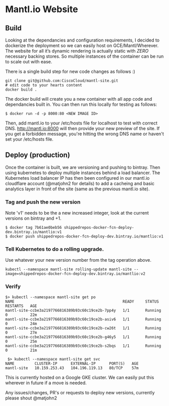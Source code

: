 # Mantl.io Website

## Build
Looking at the dependancies and configuration requirements, I decided to dockerize the deployment so we can easily host on GCE/Mantl/Wherever.
The website for all it’s dynamic rendering is actually static with *ZERO* necessary backing stores. So multiple instances of the container can be run to scale out with ease.

There is a single build step for new code changes as follows :)

```
git clone git@github.com:CiscoCloud/mantl-site.git
# edit code to your hearts content
docker build .
```

The docker build will create you a new container with all app code and dependancies built in. You can then run this locally for testing as follows:
```
$ docker run -d -p 8000:80 <NEW IMAGE ID>
```

Then, add mantl.io to your /etc/hosts file for localhost to test with correct DNS.
http://mantl.io:8000 will then provide your new preview of the site.
If you get a forbidden message, you're hitting the wrong DNS name or haven't set your /etc/hosts file.

## Deploy (production)
Once the container is built, we are versioning and pushing to bintray. Then using kubernetes to deploy multiple instances behind a load balancer.
The  Kubernetes load balancer IP has then been configured in our mantl.io cloudflare account (@matjohn2 for details) to add a cacheing and basic analytics layer in front of the site (same as the previous mantl.io site).

### Tag and push the new version
Note 'v1' needs to be the a new increased integer, look at the current versions on bintray and +1.

```
$ docker tag 7b61ae0beb56 shippedrepos-docker-fcn-deploy-dev.bintray.io/mantlio:v1
$ docker push shippedrepos-docker-fcn-deploy-dev.bintray.io/mantlio:v1
```

### Tell Kubernetes to do a rolling upgrade.
Use whatever your new version number from the tag operation above.

```
kubectl --namespace mantl-site rolling-update mantl-site --image=shippedrepos-docker-fcn-deploy-dev.bintray.io/mantlio:v2
```

### Verify

```
$> kubectl --namespace mantl-site get po
NAME                                                READY     STATUS    RESTARTS   AGE
mantl-site-ccbe3a2197766816389b93c60c19ce2b-7pp4y   1/1       Running   0          22m
mantl-site-ccbe3a2197766816389b93c60c19ce2b-asiv6   1/1       Running   0          24m
mantl-site-ccbe3a2197766816389b93c60c19ce2b-cw26t   1/1       Running   0          27m
mantl-site-ccbe3a2197766816389b93c60c19ce2b-g46y5   1/1       Running   0          25m
mantl-site-ccbe3a2197766816389b93c60c19ce2b-s2bqs   1/1       Running   0          21m

 $> kubectl --namespace mantl-site get svc
NAME         CLUSTER-IP      EXTERNAL-IP      PORT(S)   AGE
mantl-site   10.159.253.43   104.196.119.13   80/TCP    57m
```

This is currently hosted on a Google GKE cluster. We can easily put this wherever in future if a move is needed.

Any issues/changes, PR's or requests to deploy new versions, currently please shout @matjohn2
